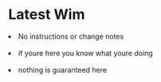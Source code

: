 # Latest Wim <br>

<li>No instructions or change notes</li> <br>
<li>if youre here you know what youre doing</li> <br>
<li>nothing is guaranteed here</li> <br>
</li> <br>
